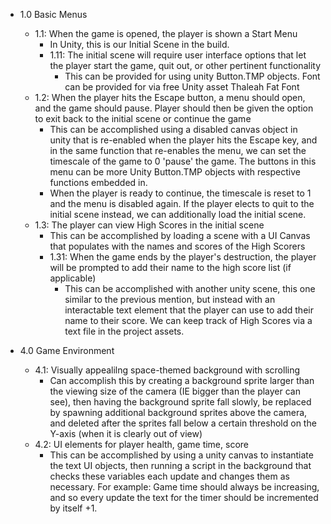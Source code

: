 * 1.0 Basic Menus
    * 1.1: When the game is opened, the player is shown a Start Menu
        * In Unity, this is our Initial Scene in the build.
        * 1.11: The initial scene will require user interface options that let the player start the game, quit out, or other pertinent functionality
            * This can be provided for using unity Button.TMP objects. Font can be provided for via free Unity asset Thaleah Fat Font
    * 1.2: When the player hits the Escape button, a menu should open, and the game should pause. Player should then be given the option to exit back to the initial scene or continue the game
        * This can be accomplished using a disabled canvas object in unity that is re-enabled when the player hits the Escape key, and in the same function that re-enables the menu, we can set the timescale of the game to 0 'pause' the game. The buttons in this menu can be more Unity Button.TMP objects with respective functions embedded in. 
        * When the player is ready to continue, the timescale is reset to 1 and the menu is disabled again. If the player elects to quit to the initial scene instead, we can additionally load the initial scene.
    * 1.3: The player can view High Scores in the initial scene
        * This can be accomplished by loading a scene with a UI Canvas that populates with the names and scores of the High Scorers
        * 1.31: When the game ends by the player's destruction, the player will be prompted to add their name to the high score list (if applicable)
            * This can be accomplished with another unity scene, this one similar to the previous mention, but instead with an interactable text element that the player can use to add their name to their score. We can keep track of High Scores via a text file in the project assets.

* 4.0 Game Environment
    * 4.1: Visually appealilng space-themed background with scrolling
        * Can accomplish this by creating a background sprite larger than the viewing size of the camera (IE bigger than the player can see), then having the background sprite fall slowly, be replaced by spawning additional background sprites above the camera, and deleted after the sprites fall below a certain threshold on the Y-axis (when it is clearly out of view)
    * 4.2: UI elements for player health, game time, score
        * This can be accomplished by using a unity canvas to instantiate the text UI objects, then running a script in the background that checks these variables each update and changes them as necessary. For example: Game time should always be increasing, and so every update the text for the timer should be incremented by itself +1.